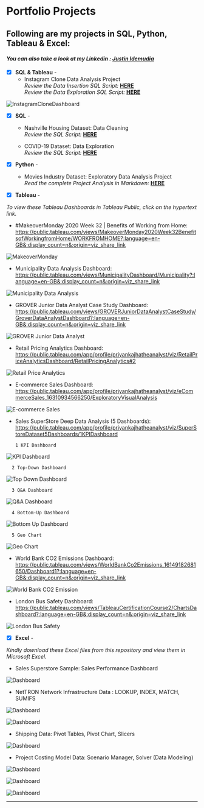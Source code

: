# Portfolio Projects
## Following are my projects in SQL, Python, Tableau & Excel: <br />
#### *You can also take a look at my Linkedin : [Justin Idemudia](https://www.linkedin.com/in/justin-idemudia-694897172)* <br />



- [x] **SQL & Tableau** - 
  - Instagram Clone Data Analysis Project<br />
*Review the Data Insertion SQL Script:* **[HERE](https://github.com/Emirate11/My-Data-Analysis-Portfolio/blob/main/Instagram%20Clone%20SQL%20-%20Database%20%26%20Inserting%20Data.sql)**<br />
*Review the Data Exploration SQL Script:* **[HERE](https://github.com/Emirate11/My-Data-Analysis-Portfolio/blob/main/Instagram%20Clone%20SQL%20-%20Exploratory%20Data%20Analysis.sql)**<br />


![InstagramCloneDashboard](https://user-images.githubusercontent.com/106380594/196944820-1b1a86c8-f41a-4c51-9388-d46fbd14188c.png)


- [x] **SQL** - 
  - Nashville Housing Dataset: Data Cleaning <br />
*Review the SQL Script:* **[HERE](https://github.com/Emirate11/My-Data-Analysis-Portfolio/blob/main/SQL%20-%20Data%20Cleaning.sql)**<br />

  - COVID-19 Dataset: Data Exploration  <br />
*Review the SQL Script:* **[HERE](https://github.com/Emirate11/My-Data-Analysis-Portfolio/blob/main/SQL%20-%20Data%20Exploration.sql)**<br />




- [x] **Python** - 
  - Movies Industry Dataset: Exploratory Data Analysis Project <br />
*Read the complete Project Analysis in Markdown:* **[HERE](https://github.com/PriyankaJhaTheAnalyst/Python_MoviesIndustry_EDA/blob/main/README.md)**<br />



- [x] **Tableau** - 

*To view these Tableau Dashboards in Tableau Public, click on the hypertext link.*

- #MakeoverMonday 2020 Week 32 | Benefits of Working from Home: https://public.tableau.com/views/MakeoverMonday2020Week32BenefitsofWorkingfromHome/WORKFROMHOME?:language=en-GB&:display_count=n&:origin=viz_share_link

![MakeoverMonday](visuals/WorkFromHome.png)  

- Municipality Data Analysis Dashboard: https://public.tableau.com/views/MunicipalityDashboard/Municipality?:language=en-GB&:display_count=n&:origin=viz_share_link

![Municipality Data Analysis](visuals/MunicipalityDataAnalysisDashboard.png)  

- GROVER Junior Data Analyst Case Study Dashboard: https://public.tableau.com/views/GROVERJuniorDataAnalystCaseStudy/GroverDataAnalystDashboard?:language=en-GB&:display_count=n&:origin=viz_share_link

![GROVER Junior Data Analyst](visuals/GroverDataAnalystDashboard.png)  


- Retail Pricing Analytics Dashboard: https://public.tableau.com/app/profile/priyankajhatheanalyst/viz/RetailPriceAnalyticsDashboard/RetailPricingAnalytics#2

![Retail Price Analytics](visuals/RetailPricingAnalytics.png)


- E-commerce Sales Dashboard: https://public.tableau.com/app/profile/priyankajhatheanalyst/viz/eCommerceSales_16310934566250/ExploratoryVisualAnalysis

![E-commerce Sales](visuals/E-commerceRetail.png)


- Sales SuperStore Deep Data Analysis (5 Dashboards): https://public.tableau.com/app/profile/priyankajhatheanalyst/viz/SuperStoreDataset5Dashboards/1KPIDashboard 
      
      1 KPI Dashboard

![KPI Dashboard](visuals/KPIDashboard.png)

      2 Top-Down Dashboard
      
![Top Down Dashboard](visuals/TopDownDashboard.png)

      3 Q&A Dashboard
      
![Q&A Dashboard](visuals/Q&ADashboard.png)

      4 Bottom-Up Dashboard
      
![Bottom Up Dashboard](visuals/BottomUpDashboard.png)

      5 Geo Chart
      
![Geo Chart](visuals/GeoChart.png)



- World Bank CO2 Emissions Dashboard: https://public.tableau.com/views/WorldBankCo2Emissions_16149182681650/Dashboard1?:language=en-GB&:display_count=n&:origin=viz_share_link 

![World Bank CO2 Emission](visuals/WorldBankCO2Emission.png)


- London Bus Safety Dashboard: https://public.tableau.com/views/TableauCertificationCourse2/ChartsDashboard?:language=en-GB&:display_count=n&:origin=viz_share_link 

![London Bus Safety](visuals/LondonBusSafety.png)



- [x] **Excel** - 

*Kindly download these Excel files from this repository and view them in Microsoft Excel.*


- Sales Superstore Sample: Sales Performance Dashboard <br />

![Dashboard](visuals/excel/Dashboards.png)


- NetTRON Network Infrastructure Data : LOOKUP, INDEX, MATCH, SUMIFS <br />

![Dashboard](visuals/excel/INDEX.png)

![Dashboard](visuals/excel/LOOKUP.png)


- Shipping Data: Pivot Tables, Pivot Chart, Slicers <br />

![Dashboard](visuals/excel/PivotReports.png)


- Project Costing Model Data: Scenario Manager, Solver (Data Modeling)

![Dashboard](visuals/excel/DataModeling.png)

![Dashboard](visuals/excel/Solver.png)

![Dashboard](visuals/excel/ScenarioManager.png)

--------------------------------------------------------------------------------------------------------------------------------------------------------------------------------
